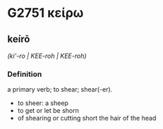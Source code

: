 # G2751 κείρω

## keírō

_(ki'-ro | KEE-roh | KEE-roh)_

### Definition

a primary verb; to shear; shear(-er).

- to sheer: a sheep
- to get or let be shorn
- of shearing or cutting short the hair of the head


